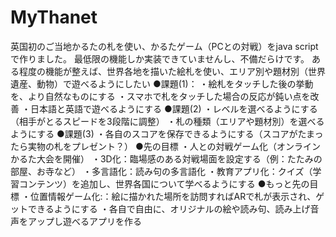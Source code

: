 # MyThanet
英国初のご当地かるたの札を使い、かるたゲーム（PCとの対戦）をjava scriptで作りました。
最低限の機能しか実装できていませんし、不備だらけです。
ある程度の機能が整えば、世界各地を描いた絵札を使い、エリア別や題材別（世界遺産、動物）で遊べるようにしたい
●課題(1)：
・絵札をタッチした後の挙動を、より自然なものにする
・スマホで札をタッチした場合の反応が鈍い点を改善
・日本語と英語で遊べるようにする
●課題(2)
・レベルを選べるようにする（相手がとるスピードを3段階に調整）
・札の種類（エリアや題材別）を選べるようにする
●課題(3)
・各自のスコアを保存できるようにする（スコアがたまったら実物の札をプレゼント？）
●先の目標
・人との対戦ゲーム化（オンラインかるた大会を開催）
・3D化：臨場感のある対戦場面を設定する（例：たたみの部屋、お寺など）
・多言語化：読み句の多言語化
・教育アプリ化：クイズ（学習コンテンツ）を追加し、世界各国について学べるようにする
●もっと先の目標
・位置情報ゲーム化:：絵に描かれた場所を訪問すればARで札が表示され、ゲットできるようにする
・各自で自由に、オリジナルの絵や読み句、読み上げ音声をアップし遊べるアプリを作る
